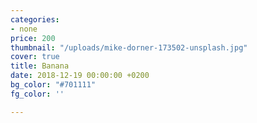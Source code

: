 ```yaml
---
categories:
- none
price: 200
thumbnail: "/uploads/mike-dorner-173502-unsplash.jpg"
cover: true
title: Banana
date: 2018-12-19 00:00:00 +0200
bg_color: "#701111"
fg_color: ''

---
```

